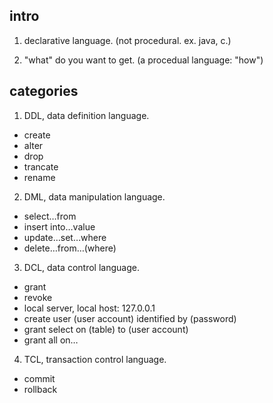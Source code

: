 ## intro

1. declarative language. 
(not procedural. ex. java, c.)

2. "what" do you want to get.
(a procedual language: "how")

## categories

1. DDL, data definition language.
- create
- alter
- drop
- trancate
- rename


2. DML, data manipulation language.
- select…from
- insert into…value
- update…set…where
- delete…from…(where)


3. DCL, data control language.
- grant
- revoke
- local server, local host: 127.0.0.1
- create user (user account) identified by (password)
- grant select on (table) to (user account)
- grant all on…

4. TCL, transaction control language.
- commit
- rollback
